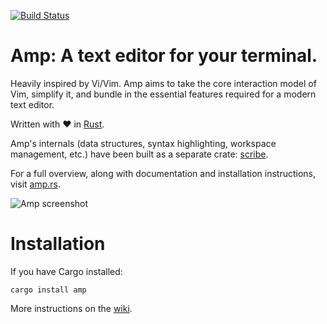 [![Build Status](https://travis-ci.org/jmacdonald/amp.svg?branch=master)](https://travis-ci.org/jmacdonald/amp)

# Amp: A text editor for your terminal.

Heavily inspired by Vi/Vim. Amp aims to take the core interaction model of Vim,
simplify it, and bundle in the essential features required for a modern text
editor.

Written with :heart: in [Rust](http://rust-lang.org).

Amp's internals (data structures, syntax highlighting, workspace management, etc.)
have been built as a separate crate: [scribe](https://github.com/jmacdonald/scribe).

For a full overview, along with documentation and installation instructions, visit [amp.rs](https://amp.rs).


![Amp screenshot](screenshot.png?raw=true "Amp")

# Installation
If you have Cargo installed:
```
cargo install amp
```

More instructions on the [wiki](https://github.com/jmacdonald/amp/wiki/Instalation).
